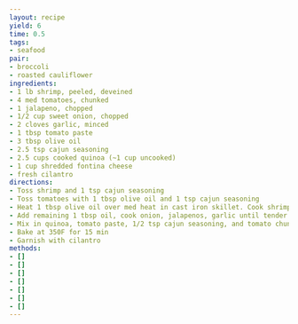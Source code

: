 ```yaml
---
layout: recipe
yield: 6
time: 0.5
tags:
- seafood
pair:
- broccoli
- roasted cauliflower
ingredients:
- 1 lb shrimp, peeled, deveined
- 4 med tomatoes, chunked
- 1 jalapeno, chopped
- 1/2 cup sweet onion, chopped
- 2 cloves garlic, minced
- 1 tbsp tomato paste
- 3 tbsp olive oil
- 2.5 tsp cajun seasoning
- 2.5 cups cooked quinoa (~1 cup uncooked)
- 1 cup shredded fontina cheese
- fresh cilantro
directions:
- Toss shrimp and 1 tsp cajun seasoning
- Toss tomatoes with 1 tbsp olive oil and 1 tsp cajun seasoning
- Heat 1 tbsp olive oil over med heat in cast iron skillet. Cook shrimp until opaque (2-3 min per side). Remove from pan
- Add remaining 1 tbsp oil, cook onion, jalapenos, garlic until tender (stirring often)
- Mix in quinoa, tomato paste, 1/2 tsp cajun seasoning, and tomato chunks. Top with shrimp and sprinkle with cheese
- Bake at 350F for 15 min
- Garnish with cilantro
methods:
- []
- []
- []
- []
- []
- []
- []
---
```

